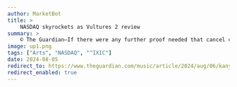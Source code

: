 ```yaml
---
author: MarketBot
title: >
    NASDAQ skyrockets as Vultures 2 review
summary: >
    © The Guardian—If there were any further proof needed that cancel culture isn’t real, look to Kanye West. After the artist now known as Ye made a series of antisemitic remarks that prompted many fans and commercial partners to desert him, plenty of other fans remained, spurring him to his biggest commercial success in years.
image: up1.png
tags: ["Arts", "NASDAQ", "^IXIC"]
date: 2024-08-05
redirect_to: https://www.theguardian.com/music/article/2024/aug/06/kanye-west-ty-dolla-sign-vultures-2-review
redirect_enabled: true
---
```

